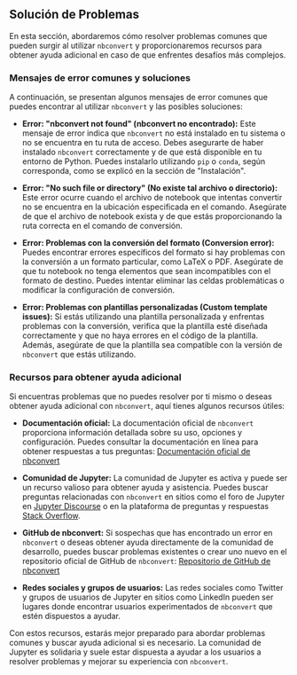  

## Solución de Problemas

En esta sección, abordaremos cómo resolver problemas comunes que pueden surgir al utilizar `nbconvert` y proporcionaremos recursos para obtener ayuda adicional en caso de que enfrentes desafíos más complejos.

### Mensajes de error comunes y soluciones

A continuación, se presentan algunos mensajes de error comunes que puedes encontrar al utilizar `nbconvert` y las posibles soluciones:

  - **Error: "nbconvert not found" (nbconvert no encontrado):** Este mensaje de error indica que `nbconvert` no está instalado en tu sistema o no se encuentra en tu ruta de acceso. Debes asegurarte de haber instalado `nbconvert` correctamente y de que está disponible en tu entorno de Python. Puedes instalarlo utilizando `pip` o `conda`, según corresponda, como se explicó en la sección de "Instalación".

  - **Error: "No such file or directory" (No existe tal archivo o directorio):** Este error ocurre cuando el archivo de notebook que intentas convertir no se encuentra en la ubicación especificada en el comando. Asegúrate de que el archivo de notebook exista y de que estás proporcionando la ruta correcta en el comando de conversión.

  - **Error: Problemas con la conversión del formato (Conversion error):** Puedes encontrar errores específicos del formato si hay problemas con la conversión a un formato particular, como LaTeX o PDF. Asegúrate de que tu notebook no tenga elementos que sean incompatibles con el formato de destino. Puedes intentar eliminar las celdas problemáticas o modificar la configuración de conversión.

  - **Error: Problemas con plantillas personalizadas (Custom template issues):** Si estás utilizando una plantilla personalizada y enfrentas problemas con la conversión, verifica que la plantilla esté diseñada correctamente y que no haya errores en el código de la plantilla. Además, asegúrate de que la plantilla sea compatible con la versión de `nbconvert` que estás utilizando.

### Recursos para obtener ayuda adicional

Si encuentras problemas que no puedes resolver por ti mismo o deseas obtener ayuda adicional con `nbconvert`, aquí tienes algunos recursos útiles:

  - **Documentación oficial:** La documentación oficial de `nbconvert` proporciona información detallada sobre su uso, opciones y configuración. Puedes consultar la documentación en línea para obtener respuestas a tus preguntas: [Documentación oficial de nbconvert](https://nbconvert.readthedocs.io/en/latest/)

  - **Comunidad de Jupyter:** La comunidad de Jupyter es activa y puede ser un recurso valioso para obtener ayuda y asistencia. Puedes buscar preguntas relacionadas con `nbconvert` en sitios como el foro de Jupyter en [Jupyter Discourse](https://discourse.jupyter.org/) o en la plataforma de preguntas y respuestas [Stack Overflow](https://stackoverflow.com/).

  - **GitHub de nbconvert:** Si sospechas que has encontrado un error en `nbconvert` o deseas obtener ayuda directamente de la comunidad de desarrollo, puedes buscar problemas existentes o crear uno nuevo en el repositorio oficial de GitHub de `nbconvert`: [Repositorio de GitHub de nbconvert](https://github.com/jupyter/nbconvert)

  - **Redes sociales y grupos de usuarios:** Las redes sociales como Twitter y grupos de usuarios de Jupyter en sitios como LinkedIn pueden ser lugares donde encontrar usuarios experimentados de `nbconvert` que estén dispuestos a ayudar.

Con estos recursos, estarás mejor preparado para abordar problemas comunes y buscar ayuda adicional si es necesario. La comunidad de Jupyter es solidaria y suele estar dispuesta a ayudar a los usuarios a resolver problemas y mejorar su experiencia con `nbconvert`.
